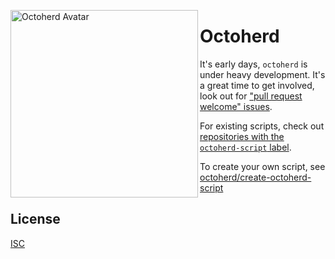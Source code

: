 <a href="https://myoctocat.dev/@gr2m/octoherd/"><img alt="Octoherd Avatar" src="https://raw.githubusercontent.com/octoherd/cli/main/assets/octoherd.gif" width=300 height=300 align=left></a>

# Octoherd

It's early days, `octoherd` is under heavy development. It's a great time to get involved, look out for ["pull request welcome" issues](https://github.com/issues?q=is%3Aopen+org%3Aoctoherd+label%3A%22pull+request+welcome%22).

For existing scripts, check out [repositories with the `octoherd-script` label](https://github.com/topics/octoherd-script).

To create your own script, see [octoherd/create-octoherd-script](https://github.com/octoherd/create-octoherd-script)

## License

[ISC](LICENSE)
